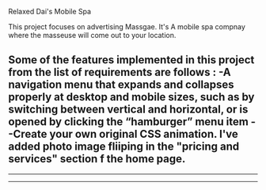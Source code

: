 Relaxed Dai's Mobile Spa 

This project focuses on advertising Massgae. It's A mobile spa compnay  where the masseuse will come out to your location. 


Some of the features implemented in this project from the list of requirements are follows :
-A navigation menu that expands and collapses properly at desktop and mobile sizes, such as by switching between vertical and horizontal, or is opened by clicking the “hamburger” menu item
--Create your own original CSS animation. I've added photo image fliiping in the "pricing and services" section f the home page.
---
---
----
